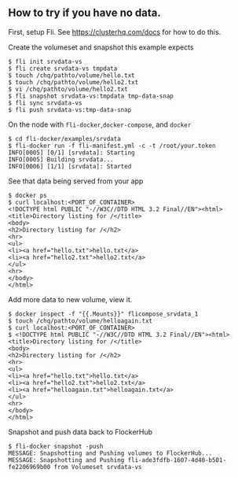 ## How to try if you have no data.

First, setup Fli. See https://clusterhq.com/docs for how to do this.

Create the volumeset and snapshot this example expects
```
$ fli init srvdata-vs
$ fli create srvdata-vs tmpdata
$ touch /chq/pathto/volume/hello.txt
$ touch /chq/pathto/volume/hello2.txt
$ vi /chq/pathto/volume/hello2.txt
$ fli snapshot srvdata-vs:tmpdata tmp-data-snap
$ fli sync srvdata-vs
$ fli push srvdata-vs:tmp-data-snap
```

On the node with `fli-docker`,`docker-compose`, and `docker`

```
$ cd fli-docker/examples/srvdata
$ fli-docker run -f fli-manifest.yml -c -t /root/your.token
INFO[0005] [0/1] [srvdata]: Starting                    
INFO[0005] Building srvdata...                          
INFO[0006] [1/1] [srvdata]: Started 
```

See that data being served from your app
```
$ docker ps 
$ curl localhost:<PORT_OF_CONTAINER>
<!DOCTYPE html PUBLIC "-//W3C//DTD HTML 3.2 Final//EN"><html>
<title>Directory listing for /</title>
<body>
<h2>Directory listing for /</h2>
<hr>
<ul>
<li><a href="hello.txt">hello.txt</a>
<li><a href="hello2.txt">hello2.txt</a>
</ul>
<hr>
</body>
</html>
```

Add more data to new volume, view it.

```
$ docker inspect -f "{{.Mounts}}" flicompose_srvdata_1
$ touch /chq/pathto/volume/helloagain.txt
$ curl localhost:<PORT_OF_CONTAINER>
$ <!DOCTYPE html PUBLIC "-//W3C//DTD HTML 3.2 Final//EN"><html>
<title>Directory listing for /</title>
<body>
<h2>Directory listing for /</h2>
<hr>
<ul>
<li><a href="hello.txt">hello.txt</a>
<li><a href="hello2.txt">hello2.txt</a>
<li><a href="helloagain.txt">helloagain.txt</a>
</ul>
<hr>
</body>
</html>
```

Snapshot and push data back to FlockerHub
```
$ fli-docker snapshot -push
MESSAGE: Snapshotting and Pushing volumes to FlockerHub...
MESSAGE: Snapshotting and Pushing fli-ade3fdfb-1607-4d40-b501-fe2206969b00 from Volumeset srvdata-vs
```

